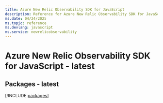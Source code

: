 ```yaml
---
title: Azure New Relic Observability SDK for JavaScript
description: Reference for Azure New Relic Observability SDK for JavaScript
ms.date: 04/24/2025
ms.topic: reference
ms.devlang: javascript
ms.service: newrelicobservability
---
```

# Azure New Relic Observability SDK for JavaScript - latest
## Packages - latest
[!INCLUDE [packages](new-relic-observability-index.md)]
